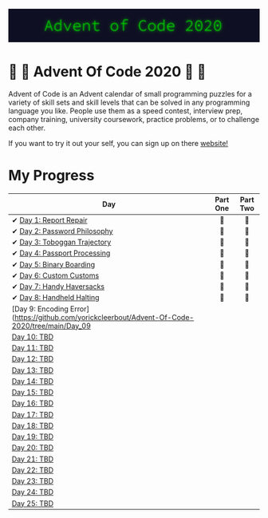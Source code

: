 ![Advent Of Code 2020](aoc20.png)
# 🎅 🎄 Advent Of Code 2020 🎄 🎅

Advent of Code is an Advent calendar of small programming puzzles for a variety of skill sets and skill levels that can be solved in any programming language you like. People use them as a speed contest, interview prep, company training, university coursework, practice problems, or to challenge each other.

If you want to try it out your self, you can sign up on there [website!](https://adventofcode.com/)

# My Progress

| Day                                                                                                     | Part One | Part Two |
| ------------------------------------------------------------------------------------------------------- | :------: | :------: |
| ✔ [Day 1: Report Repair](https://github.com/yorickcleerbout/Advent-Of-Code-2020/tree/main/Day_01)       |    🌟    |    🌟    |
| ✔ [Day 2: Password Philosophy](https://github.com/yorickcleerbout/Advent-Of-Code-2020/tree/main/Day_02) |    🌟    |    🌟    |
| ✔ [Day 3: Toboggan Trajectory](https://github.com/yorickcleerbout/Advent-Of-Code-2020/tree/main/Day_03) |    🌟    |    🌟    |
| ✔ [Day 4: Passport Processing](https://github.com/yorickcleerbout/Advent-Of-Code-2020/tree/main/Day_04) |    🌟    |    🌟    |
| ✔ [Day 5: Binary Boarding](https://github.com/yorickcleerbout/Advent-Of-Code-2020/tree/main/Day_05)     |    🌟     |    🌟     |
| ✔ [Day 6: Custom Customs](https://github.com/yorickcleerbout/Advent-Of-Code-2020/tree/main/Day_06)                                                                                          |    🌟      |    🌟      |
| ✔ [Day 7: Handy Haversacks](https://github.com/yorickcleerbout/Advent-Of-Code-2020/tree/main/Day_07)                                                                                          |     🌟     |     🌟     |
| ✔ [Day 8: Handheld Halting](https://github.com/yorickcleerbout/Advent-Of-Code-2020/tree/main/Day_08)                                                                                          |    🌟      |     🌟     |
| [Day 9: Encoding Error](https://github.com/yorickcleerbout/Advent-Of-Code-2020/tree/main/Day_09                                                                                          |          |          |
| [Day 10: TBD]()                                                                                         |          |          |
| [Day 11: TBD]()                                                                                         |          |          |
| [Day 12: TBD]()                                                                                         |          |          |
| [Day 13: TBD]()                                                                                         |          |          |
| [Day 14: TBD]()                                                                                         |          |          |
| [Day 15: TBD]()                                                                                         |          |          |
| [Day 16: TBD]()                                                                                         |          |          |
| [Day 17: TBD]()                                                                                         |          |          |
| [Day 18: TBD]()                                                                                         |          |          |
| [Day 19: TBD]()                                                                                         |          |          |
| [Day 20: TBD]()                                                                                         |          |          |
| [Day 21: TBD]()                                                                                         |          |          |
| [Day 22: TBD]()                                                                                         |          |          |
| [Day 23: TBD]()                                                                                         |          |          |
| [Day 24: TBD]()                                                                                         |          |          |
| [Day 25: TBD]()                                                                                         |          |          |
